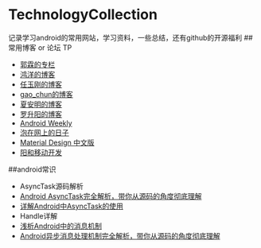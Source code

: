 # TechnologyCollection
记录学习android的常用网站，学习资料，一些总结，还有github的开源福利
##常用博客 or 论坛 TP
- [郭霖的专栏](http://blog.csdn.net/guolin_blog/)
- [鸿洋的博客](http://blog.csdn.net/lmj623565791/)
- [任玉刚的博客](http://blog.csdn.net/singwhatiwanna)
- [gao_chun的博客](http://blog.csdn.net/gao_chun/article/)
- [夏安明的博客](http://blog.csdn.net/xiaanming)
- [罗升阳的博客](http://blog.csdn.net/luoshengyang/)
- [Android Weekly](http://androidweekly.net/)
- [泡在网上的日子](http://www.jcodecraeer.com/)
- [Material Design 中文版](http://wiki.jikexueyuan.com/project/material-design/patterns/promoted-actions.html)
- [阳和移动开发](http://www.mobile-open.com/)

##android常识
- AsyncTask源码解析
 - [Android AsyncTask完全解析，带你从源码的角度彻底理解](http://blog.csdn.net/guolin_blog/article/details/11711405)
 - [详解Android中AsyncTask的使用](http://blog.csdn.net/liuhe688/article/details/6532519)
- Handle详解
 - [浅析Android中的消息机制](http://blog.csdn.net/liuhe688/article/details/6407225)
 - [Android异步消息处理机制完全解析，带你从源码的角度彻底理解](http://blog.csdn.net/guolin_blog/article/details/9991569)
